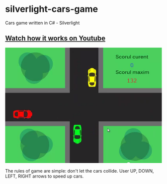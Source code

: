 silverlight-cars-game
=====================
Cars game written in C# - Silverlight

## [Watch how it works on Youtube](https://www.youtube.com/watch?v=90p9UXxDSJw)

![](/screenshot.png)

The rules of game are simple: don't let the cars collide.
User UP, DOWN, LEFT, RIGHT arrows to speed up cars.
